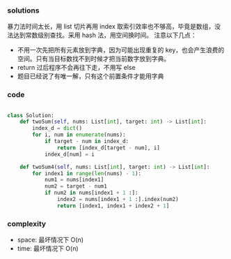 ### solutions

暴力法时间太长，用 list 切片再用 index 取索引效率也不够高，毕竟是数组，没法达到常数级别查找。采用 hash 法，用空间换时间。
注意以下几点：

- 不用一次先把所有元素放到字典，因为可能出现重复的 key，也会产生浪费的空间。只有当目标数找不到时候才把当前数字放到字典。
- return 过后程序不会再往下走，不用写 else
- 题目已经说了有唯一解，只有这个前置条件才能用字典

### code

```python

class Solution:
    def twoSum(self, nums: List[int], target: int) -> List[int]:
        index_d = dict()
        for i, num in enumerate(nums):
            if target - num in index_d:
                return [index_d[target - num], i]
            index_d[num] = i

```

```python
    def twoSum4(self, nums: List[int], target: int) -> List[int]:
        for index1 in range(len(nums) - 1):
            num1 = nums[index1]
            num2 = target - num1
            if num2 in nums[index1 + 1 :]:
                index2 = nums[index1 + 1 :].index(num2)
                return [index1, index1 + index2 + 1]
```

### complexity

- space: 最坏情况下 O(n)
- time: 最坏情况下 O(n)
